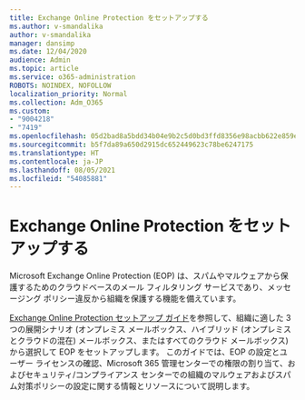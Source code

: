 ```yaml
---
title: Exchange Online Protection をセットアップする
ms.author: v-smandalika
author: v-smandalika
manager: dansimp
ms.date: 12/04/2020
audience: Admin
ms.topic: article
ms.service: o365-administration
ROBOTS: NOINDEX, NOFOLLOW
localization_priority: Normal
ms.collection: Adm_O365
ms.custom:
- "9004218"
- "7419"
ms.openlocfilehash: 05d2bad8a5bdd34b04e9b2c5d0bd3ffd8356e98acbb622e859e2464f09e6222b
ms.sourcegitcommit: b5f7da89a650d2915dc652449623c78be6247175
ms.translationtype: HT
ms.contentlocale: ja-JP
ms.lasthandoff: 08/05/2021
ms.locfileid: "54085881"
---
```

# <a name="set-up-exchange-online-protection"></a>Exchange Online Protection をセットアップする

Microsoft Exchange Online Protection (EOP) は、スパムやマルウェアから保護するためのクラウドベースのメール フィルタリング サービスであり、メッセージング ポリシー違反から組織を保護する機能を備えています。

[Exchange Online Protection セットアップ ガイド](https://go.microsoft.com/fwlink/?linkid=2071067)を参照して、組織に適した 3 つの展開シナリオ (オンプレミス メールボックス、ハイブリッド (オンプレミスとクラウドの混在) メールボックス、またはすべてのクラウド メールボックス) から選択して EOP をセットアップします。 このガイドでは、EOP の設定とユーザー ライセンスの確認、Microsoft 365 管理センターでの権限の割り当て、およびセキュリティ/コンプライアンス センターでの組織のマルウェアおよびスパム対策ポリシーの設定に関する情報とリソースについて説明します。

